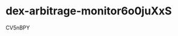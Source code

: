 # dex-arbitrage-monitor6o0juXxS





























































CV5nBPY
